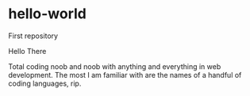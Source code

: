 # hello-world
First repository

Hello There

Total coding noob and noob with anything and everything in web development.
The most I am familiar with are the names of a handful of coding languages, rip.
